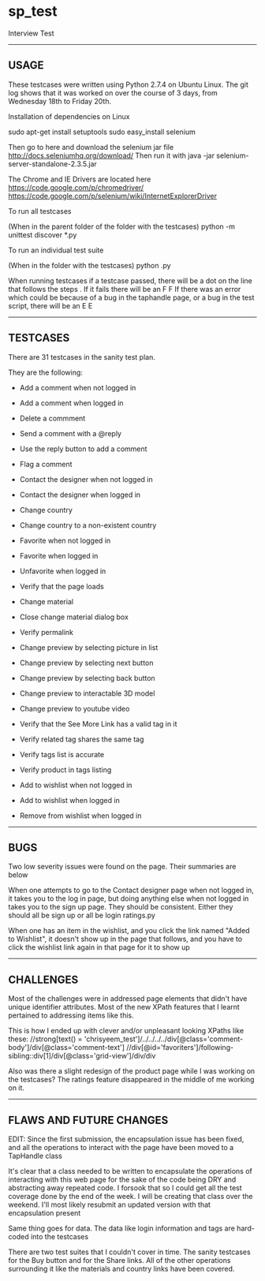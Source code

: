 sp_test
==============

Interview Test

----------------------------------------------------------------------------------
USAGE
----------------------------------------------------------------------------------

These testcases were written using Python 2.7.4 on Ubuntu Linux. The git log shows that it was worked on over the course of 3 days, from Wednesday 18th to Friday 20th.

Installation of dependencies on Linux

sudo apt-get install setuptools
sudo easy_install selenium

Then go to here and download the selenium jar file
http://docs.seleniumhq.org/download/
Then run it with java -jar selenium-server-standalone-2.3.5.jar

The Chrome and IE Drivers are located here
https://code.google.com/p/chromedriver/
https://code.google.com/p/selenium/wiki/InternetExplorerDriver

To run all testcases

(When in the parent folder of the folder with the testcases)
python -m unittest discover <folder-name-with-testcases> *.py

To run an individual test suite

(When in the folder with the testcases)
python <test-suite>.py

When running testcases if a testcase passed, there will be a dot on the line that follows the steps
.
If it fails there will be an F
F
If there was an error which could be because of a bug in the taphandle page, or a bug in the test script, there will be an E
E

----------------------------------------------------------------------------------
TESTCASES
----------------------------------------------------------------------------------

There are 31 testcases in the sanity test plan.

They are the following:
* Add a comment when not logged in
* Add a comment when logged in
* Delete a commment
* Send a comment with a @reply
* Use the reply button to add a comment
* Flag a comment

* Contact the designer when not logged in
* Contact the designer when logged in

* Change country
* Change country to a non-existent country

* Favorite when not logged in
* Favorite when logged in
* Unfavorite when logged in

* Verify that the page loads

* Change material
* Close change material dialog box

* Verify permalink

* Change preview by selecting picture in list
* Change preview by selecting next button
* Change preview by selecting back button
* Change preview to interactable 3D model
* Change preview to youtube video

* Verify that the See More Link has a valid tag in it
* Verify related tag shares the same tag

* Verify tags list is accurate
* Verify product in tags listing

* Add to wishlist when not logged in
* Add to wishlist when logged in
* Remove from wishlist when logged in

----------------------------------------------------------------------------------
BUGS
----------------------------------------------------------------------------------

Two low severity issues were found on the page. Their summaries are below

When one attempts to go to the Contact designer page when not logged in, it takes you to the log in page, but doing anything else when not logged in takes you to the sign up page. They should be consistent. Either they should all be sign up or all be login
ratings.py

When one has an item in the wishlist, and you click the link named "Added to Wishlist", it doesn't show up in the page that follows, and you have to click the wishlist link again in that page for it to show up

----------------------------------------------------------------------------------
CHALLENGES
----------------------------------------------------------------------------------

Most of the challenges were in addressed page elements that didn't have unique identifier attributes. Most of the new XPath features that I learnt pertained to addressing items like this.

This is how I ended up with clever and/or unpleasant looking XPaths like these:
//strong[text() = 'chrisyeem_test']/../../../../div[@class='comment-body']/div[@class='comment-text']
//div[@id='favoriters']/following-sibling::div[1]/div[@class='grid-view']/div/div

Also was there a slight redesign of the product page while I was working on the testcases? The ratings feature disappeared in the middle of me working on it.

----------------------------------------------------------------------------------
FLAWS AND FUTURE CHANGES
----------------------------------------------------------------------------------

EDIT: Since the first submission, the encapsulation issue has been fixed, and all the operations to interact with the page have been moved to a TapHandle class

It's clear that a class needed to be written to encapsulate the operations of interacting with this web page for the sake of the code being DRY and abstracting away repeated code. I forsook that so I could get all the test coverage done by the end of the week. I will be creating that class over the weekend. I'll most likely resubmit an updated version with that encapsulation present

Same thing goes for data. The data like login information and tags are hard-coded into the testcases

There are two test suites that I couldn't cover in time. The sanity testcases for the Buy button and for the Share links. All of the other operations surrounding it like the materials and country links have been covered.